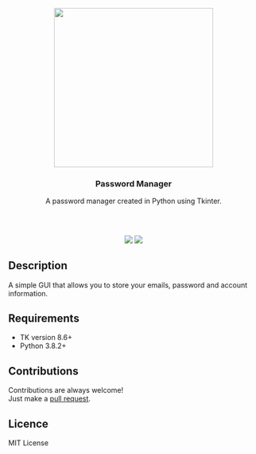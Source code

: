 <p align="center">
<img src="https://i.imgur.com/RMlRK5R.png" height="320px" width="320px"/><br/>
<h3 align="center">Password Manager</h3>
<p align="center">A password manager created in Python using Tkinter.</p>
<h2></h2>
</p>
<br />

<p align="center">
<a href="../../issues"><img src="https://img.shields.io/github/issues/aminbeigi/Password-Manager.svg?style=flat-square" /></a>
<a href="../../pulls"><img src="https://img.shields.io/github/issues-pr/aminbeigi/Password-Manager.svg?style=flat-square" /></a> 
</p>

## Description
A simple GUI that allows you to store your emails, password and account information.

## Requirements
* TK version 8.6+
* Python 3.8.2+
## Contributions
Contributions are always welcome!  
Just make a [pull request](../../pulls).
## Licence
MIT License
